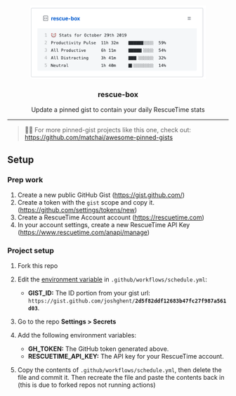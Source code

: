 <p align="center">
  <img width="400" src="./images/screenshot.png">
  <h3 align="center">rescue-box</h3>
  <p align="center">Update a pinned gist to contain your daily RescueTime stats</p>
</p>

---

> 📌✨ For more pinned-gist projects like this one, check out: https://github.com/matchai/awesome-pinned-gists

## Setup

### Prep work

1. Create a new public GitHub Gist (https://gist.github.com/)
1. Create a token with the `gist` scope and copy it. (https://github.com/settings/tokens/new)
1. Create a RescueTime Account account (https://rescuetime.com)
1. In your account settings, create a new RescueTime API Key (https://www.rescuetime.com/anapi/manage)

### Project setup

1. Fork this repo
2. Edit the [environment variable](https://github.com/joshghent/rescue-box/blob/master/.github/workflows/schedule.yml#L13-L15) in `.github/workflows/schedule.yml`:

   - **GIST_ID:** The ID portion from your gist url: `https://gist.github.com/joshghent/`**`2d5f82ddf12683b47fc27f987a561d03`**.

3. Go to the repo **Settings > Secrets**
4. Add the following environment variables:
   - **GH_TOKEN:** The GitHub token generated above.
   - **RESCUETIME_API_KEY:** The API key for your RescueTime account.
5. Copy the contents of `.github/workflows/schedule.yml`, then delete the file and commit it. Then recreate the file and paste the contents back in (this is due to forked repos not running actions)
